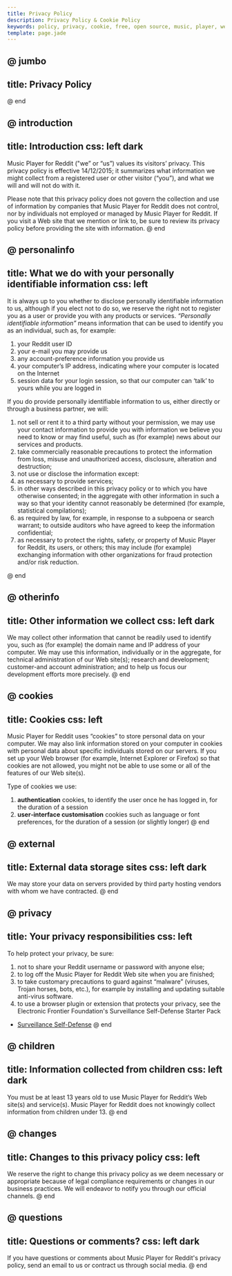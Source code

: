```yaml
---
title: Privacy Policy
description: Privacy Policy & Cookie Policy
keywords: policy, privacy, cookie, free, open source, music, player, web
template: page.jade
---
```



@ jumbo
---
title: Privacy Policy
---
@ end

@ introduction
---
title: Introduction
css: left dark
---
Music Player for Reddit ("we” or “us”) values its visitors’ privacy. This privacy policy is effective 14/12/2015; it summarizes what information we might collect from a registered user or other visitor (“you”), and what we will and will not do with it.

Please note that this privacy policy does not govern the collection and use of information by companies that Music Player for Reddit does not control, nor by individuals not employed or managed by Music Player for Reddit. If you visit a Web site that we mention or link to, be sure to review its privacy policy before providing the site with information.
@ end

@ personalinfo
---
title: What we do with your personally identifiable information
css: left
---
It is always up to you whether to disclose personally identifiable information to us, although if you elect not to do so, we reserve the right not to register you as a user or provide you with any products or services. *“Personally identifiable information”* means information that can be used to identify you as an individual, such as, for example:

1. your Reddit user ID
1. your e-mail you may provide us
1. any account-preference information you provide us
1. your computer’s IP address, indicating where your computer is located on the Internet
1. session data for your login session, so that our computer can ‘talk’ to yours while you are logged in

If you do provide personally identifiable information to us, either directly or through a business partner, we will:

1. not sell or rent it to a third party without your permission, we may use your contact information to provide you with information we believe you need to know or may find useful, such as (for example) news about our services and products.
1. take commercially reasonable precautions to protect the information from loss, misuse and unauthorized access, disclosure, alteration and destruction;
1. not use or disclose the information except:
  1. as necessary to provide services;
  1. in other ways described in this privacy policy or to which you have otherwise consented; in the aggregate with other information in such a way so that your identity cannot reasonably be determined (for example, statistical compilations);
  1. as required by law, for example, in response to a subpoena or search warrant; to outside auditors who have agreed to keep the information confidential;
  1. as necessary to protect the rights, safety, or property of Music Player for Reddit, its users, or others; this may include (for example) exchanging information with other organizations for fraud protection and/or risk reduction.

@ end

@ otherinfo
---
title: Other information we collect
css: left dark
---
We may collect other information that cannot be readily used to identify you, such as (for example) the domain name and IP address of your computer. We may use this information, individually or in the aggregate, for technical administration of our Web site(s); research and development; customer-and account administration; and to help us focus our development efforts more precisely.
@ end

@ cookies
---
title: Cookies
css: left
---
Music Player for Reddit uses “cookies” to store personal data on your computer. We may also link information stored on your computer in cookies with personal data about specific individuals stored on our servers. If you set up your Web browser (for example, Internet Explorer or Firefox) so that cookies are not allowed, you might not be able to use some or all of the features of our Web site(s).

Type of cookies we use:

1. **authentication** cookies, to identify the user once he has logged in, for the duration of a session
1. **user‑interface customisation** cookies such as language or font preferences, for the duration of a session (or slightly longer)
@ end

@ external
---
title: External data storage sites
css: left dark
---
We may store your data on servers provided by third party hosting vendors with whom we have contracted.
@ end

@ privacy
---
title: Your privacy responsibilities
css: left
---
To help protect your privacy, be sure:
1. not to share your Reddit username or password with anyone else;
1. to log off the Music Player for Reddit Web site when you are finished;
1. to take customary precautions to guard against “malware” (viruses, Trojan horses, bots, etc.), for example by installing and updating suitable anti-virus software.
1. to use a browser plugin or extension that protects your privacy, see the Electronic Frontier Foundation's Surveillance Self-Defense Starter Pack


* [Surveillance Self-Defense](https://ssd.eff.org/en)
@ end

@ children
---
title: Information collected from children
css: left dark
---
You must be at least 13 years old to use Music Player for Reddit‘s Web site(s) and service(s). Music Player for Reddit does not knowingly collect information from children under 13.
@ end

@ changes
---
title: Changes to this privacy policy
css: left
---
We reserve the right to change this privacy policy as we deem necessary or appropriate because of legal compliance requirements or changes in our business practices. We will endeavor to notify you through our official channels.
@ end

@ questions
---
title: Questions or comments?
css: left dark
---
If you have questions or comments about Music Player for Reddit's privacy policy, send an email to us or contract us through social media.
@ end
